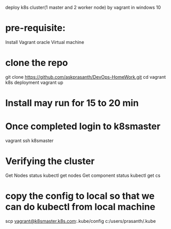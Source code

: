 deploy k8s cluster(1 master and 2 worker node) by vagrant in windows 10

# pre-requisite:
Install Vagrant 
oracle Virtual machine

# clone the repo
git clone https://github.com/askprasanth/DevOps-HomeWork.git
cd vagrant k8s deployment
vagrant up

# Install may run for 15 to 20 min

# Once completed login to k8smaster
vagrant ssh k8smaster

# Verifying the cluster
Get Nodes status
kubectl get nodes
Get component status
kubectl get cs

# copy the config to local so that we can do kubectl from local machine
scp vagrant@k8smaster.k8s.com:.kube/config c:/users/prasanth/.kube